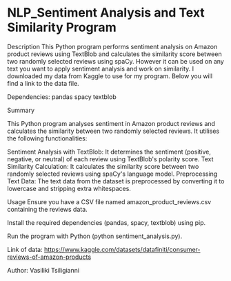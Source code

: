 # NLP_Sentiment Analysis and Text Similarity Program

Description
This Python program performs sentiment analysis on Amazon product reviews using TextBlob and calculates the similarity score between two randomly selected reviews using spaCy.
However it can be used on any text you want to apply sentiment analysis and work on similarity. I downloaded my data from Kaggle to use for my program. Below you will find a link to the data file.

Dependencies:
pandas
spacy
textblob

Summary

This Python program analyses sentiment in Amazon product reviews and calculates the similarity between two randomly selected reviews. 
It utilises the following functionalities:

Sentiment Analysis with TextBlob: It determines the sentiment (positive, negative, or neutral) of each review using TextBlob's polarity score.
Text Similarity Calculation: It calculates the similarity score between two randomly selected reviews using spaCy's language model.
Preprocessing Text Data: The text data from the dataset is preprocessed by converting it to lowercase and stripping extra whitespaces. 

Usage
Ensure you have a CSV file named amazon_product_reviews.csv containing the reviews data.

Install the required dependencies (pandas, spacy, textblob) using pip.

Run the program with Python (python sentiment_analysis.py).

Link of data: https://www.kaggle.com/datasets/datafiniti/consumer-reviews-of-amazon-products

Author: Vasiliki Tsiligianni
